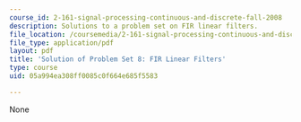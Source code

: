 ```yaml
---
course_id: 2-161-signal-processing-continuous-and-discrete-fall-2008
description: Solutions to a problem set on FIR linear filters.
file_location: /coursemedia/2-161-signal-processing-continuous-and-discrete-fall-2008/05a994ea308ff0085c0f664e685f5583_ps8soln.pdf
file_type: application/pdf
layout: pdf
title: 'Solution of Problem Set 8: FIR Linear Filters'
type: course
uid: 05a994ea308ff0085c0f664e685f5583

---
```

None